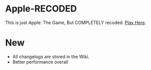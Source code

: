 # Apple-RECODED
This is just Apple: The Game, But COMPLETELY recoded. [Play Here](https://deathcaller120-0.github.io/Apple-RECODED/index.html).

# New
- All changelogs are stored in the Wiki.
- Better performance overall
